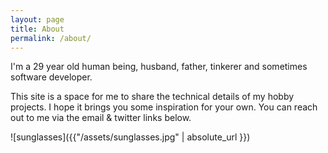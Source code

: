 ```yaml
---
layout: page
title: About
permalink: /about/
---
```


I'm a 29 year old human being, husband, father, tinkerer and sometimes software developer.

This site is a space for me to share the technical details of my hobby projects. I hope it brings you some inspiration for your own. You can reach out to me via the email & twitter links below.

![sunglasses]({{"/assets/sunglasses.jpg" | absolute_url }})